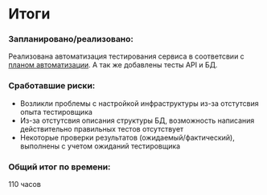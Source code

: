 # Итоги
### Запланировано/реализовано:
Реализована автоматизация тестирования сервиса в соответсвии с [планом автоматизации](./Plan.md). 
А так же добавлены тесты API и БД.

### Cработавшие риски:
* Возликли проблемы с настройкой инфраструктуры из-за отстутсвия опыта тестировщика
* Из-за отстутсвия описания структуры БД, возможность написания действительно правильных тестов отсутствует
* Некоторые проверки результатов (ожидаемый/фактический), выполнены с учетом ожиданий тестировщика

### Общий итог по времени:
110 часов
